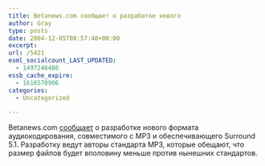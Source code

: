 ```yaml
---
title: Betanews.com сообщает о разработке нового
author: Gray
type: posts
date: 2004-12-05T08:57:48+00:00
excerpt:
url: /5421
esml_socialcount_LAST_UPDATED:
  - 1497246486
essb_cache_expire:
  - 1616570906
categories:
  - Uncategorized

---
```








Betanews.com <a href="http://www.betanews.com/article/MP3_Goes_51_Channel/1102131014" target="_blank">сообщает</a> о разработке нового формата аудиокодирования, совместимого с MP3 и обеспечивающего Surround 5.1. Разработку ведут авторы стандарта MP3, которые обещают, что размер файлов будет вполовину меньше против нынешних стандартов.